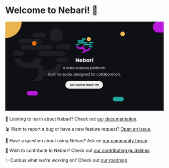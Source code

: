 # Welcome to Nebari! 👋

<a href="https://nebari.dev">
    <img src="nebari-banner.svg" alt="A banner showing the Nebari logo witt the tagline 'A data science platform: Built for scale, designed for collaboration.' This is followed by a get started button pointing to Nebari 101"/>
</a>

<br>

<!-- TODO: Verify and update the links below -->

📖 Looking to learn about Nebari? Check out [our documentation](https://www.nebari.dev/).

🪴 Want to report a bug or have a new feature request? [Open an issue](https://github.com/nebari-dev/nebari/issues/new/choose).

💬 Have a question about using Nebari? Ask on [our community forum](https://github.com/orgs/nebari-dev/discussions).

💎 Wish to contribute to Nebari? Check out [our contributing guidelines](https://www.nebari.dev/community/#how-to-contribute).

✨ Curious what we're working on? Check out [our roadmap](https://github.com/nebari-dev/governance).

<!-- We can pin the following repositories, in order:
- nebari-dev/nebari
- nebari-dev/nebari-docs
- nebari-dev/nebari-demo
- nebari-dev/nebari-design
- nebari-dev/governance
- nebari-dev/nebari-docker-images -->
